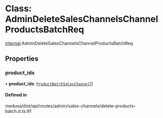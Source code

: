 # Class: AdminDeleteSalesChannelsChannelProductsBatchReq

[internal](../modules/internal-25.md).AdminDeleteSalesChannelsChannelProductsBatchReq

## Properties

### product\_ids

• **product\_ids**: [`ProductBatchSalesChannel`](internal-21.ProductBatchSalesChannel.md)[]

#### Defined in

medusa/dist/api/routes/admin/sales-channels/delete-products-batch.d.ts:91
